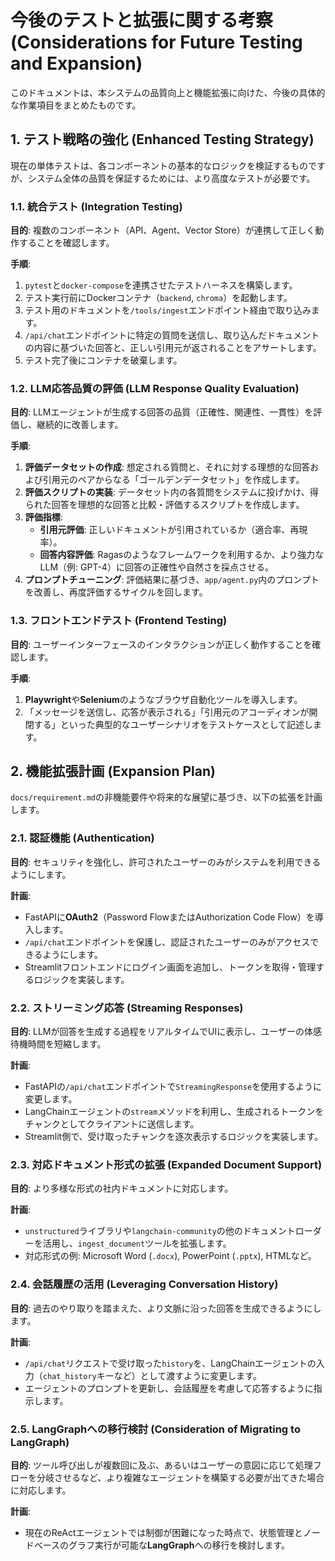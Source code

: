 # 今後のテストと拡張に関する考察 (Considerations for Future Testing and Expansion)

このドキュメントは、本システムの品質向上と機能拡張に向けた、今後の具体的な作業項目をまとめたものです。

## 1. テスト戦略の強化 (Enhanced Testing Strategy)

現在の単体テストは、各コンポーネントの基本的なロジックを検証するものですが、システム全体の品質を保証するためには、より高度なテストが必要です。

### 1.1. 統合テスト (Integration Testing)

**目的**:
複数のコンポーネント（API、Agent、Vector Store）が連携して正しく動作することを確認します。

**手順**:
1.  `pytest`と`docker-compose`を連携させたテストハーネスを構築します。
2.  テスト実行前にDockerコンテナ（`backend`, `chroma`）を起動します。
3.  テスト用のドキュメントを`/tools/ingest`エンドポイント経由で取り込みます。
4.  `/api/chat`エンドポイントに特定の質問を送信し、取り込んだドキュメントの内容に基づいた回答と、正しい引用元が返されることをアサートします。
5.  テスト完了後にコンテナを破棄します。

### 1.2. LLM応答品質の評価 (LLM Response Quality Evaluation)

**目的**:
LLMエージェントが生成する回答の品質（正確性、関連性、一貫性）を評価し、継続的に改善します。

**手順**:
1.  **評価データセットの作成**: 想定される質問と、それに対する理想的な回答および引用元のペアからなる「ゴールデンデータセット」を作成します。
2.  **評価スクリプトの実装**: データセット内の各質問をシステムに投げかけ、得られた回答を理想的な回答と比較・評価するスクリプトを作成します。
3.  **評価指標**:
    -   **引用元評価**: 正しいドキュメントが引用されているか（適合率、再現率）。
    -   **回答内容評価**: Ragasのようなフレームワークを利用するか、より強力なLLM（例: GPT-4）に回答の正確性や自然さを採点させる。
4.  **プロンプトチューニング**: 評価結果に基づき、`app/agent.py`内のプロンプトを改善し、再度評価するサイクルを回します。

### 1.3. フロントエンドテスト (Frontend Testing)

**目的**:
ユーザーインターフェースのインタラクションが正しく動作することを確認します。

**手順**:
1.  **Playwright**や**Selenium**のようなブラウザ自動化ツールを導入します。
2.  「メッセージを送信し、応答が表示される」「引用元のアコーディオンが開閉する」といった典型的なユーザーシナリオをテストケースとして記述します。

## 2. 機能拡張計画 (Expansion Plan)

`docs/requirement.md`の非機能要件や将来的な展望に基づき、以下の拡張を計画します。

### 2.1. 認証機能 (Authentication)

**目的**:
セキュリティを強化し、許可されたユーザーのみがシステムを利用できるようにします。

**計画**:
-   FastAPIに**OAuth2**（Password FlowまたはAuthorization Code Flow）を導入します。
-   `/api/chat`エンドポイントを保護し、認証されたユーザーのみがアクセスできるようにします。
-   Streamlitフロントエンドにログイン画面を追加し、トークンを取得・管理するロジックを実装します。

### 2.2. ストリーミング応答 (Streaming Responses)

**目的**:
LLMが回答を生成する過程をリアルタイムでUIに表示し、ユーザーの体感待機時間を短縮します。

**計画**:
-   FastAPIの`/api/chat`エンドポイントで`StreamingResponse`を使用するように変更します。
-   LangChainエージェントの`stream`メソッドを利用し、生成されるトークンをチャンクとしてクライアントに送信します。
-   Streamlit側で、受け取ったチャンクを逐次表示するロジックを実装します。

### 2.3. 対応ドキュメント形式の拡張 (Expanded Document Support)

**目的**:
より多様な形式の社内ドキュメントに対応します。

**計画**:
-   `unstructured`ライブラリや`langchain-community`の他のドキュメントローダーを活用し、`ingest_document`ツールを拡張します。
-   対応形式の例: Microsoft Word (`.docx`), PowerPoint (`.pptx`), HTMLなど。

### 2.4. 会話履歴の活用 (Leveraging Conversation History)

**目的**:
過去のやり取りを踏まえた、より文脈に沿った回答を生成できるようにします。

**計画**:
-   `/api/chat`リクエストで受け取った`history`を、LangChainエージェントの入力（`chat_history`キーなど）として渡すように変更します。
-   エージェントのプロンプトを更新し、会話履歴を考慮して応答するように指示します。

### 2.5. LangGraphへの移行検討 (Consideration of Migrating to LangGraph)

**目的**:
ツール呼び出しが複数回に及ぶ、あるいはユーザーの意図に応じて処理フローを分岐させるなど、より複雑なエージェントを構築する必要が出てきた場合に対応します。

**計画**:
-   現在のReActエージェントでは制御が困難になった時点で、状態管理とノードベースのグラフ実行が可能な**LangGraph**への移行を検討します。
